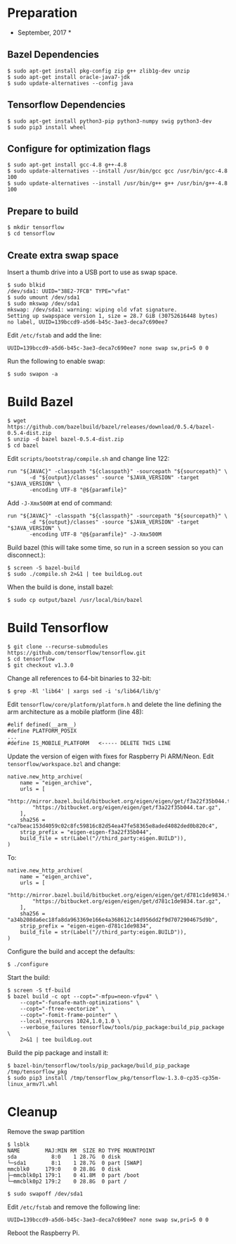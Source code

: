 # Preparation

* September, 2017 *

## Bazel Dependencies

```
$ sudo apt-get install pkg-config zip g++ zlib1g-dev unzip
$ sudo apt-get install oracle-java7-jdk
$ sudo update-alternatives --config java
```

## Tensorflow Dependencies
```
$ sudo apt-get install python3-pip python3-numpy swig python3-dev
$ sudo pip3 install wheel
```

## Configure for optimization flags
```
$ sudo apt-get install gcc-4.8 g++-4.8
$ sudo update-alternatives --install /usr/bin/gcc gcc /usr/bin/gcc-4.8 100
$ sudo update-alternatives --install /usr/bin/g++ g++ /usr/bin/g++-4.8 100
```

## Prepare to build

```
$ mkdir tensorflow
$ cd tensorflow
```

## Create extra swap space

Insert a thumb drive into a USB port to use as swap space.
```
$ sudo blkid
/dev/sda1: UUID="38E2-7FCB" TYPE="vfat"
$ sudo umount /dev/sda1
$ sudo mkswap /dev/sda1
mkswap: /dev/sda1: warning: wiping old vfat signature.
Setting up swapspace version 1, size = 28.7 GiB (30752616448 bytes)
no label, UUID=139bccd9-a5d6-b45c-3ae3-deca7c690ee7
```

Edit `/etc/fstab` and add the line:
```
UUID=139bccd9-a5d6-b45c-3ae3-deca7c690ee7 none swap sw,pri=5 0 0
```

Run the following to enable swap:
```
$ sudo swapon -a
```

# Build Bazel
```
$ wget https://github.com/bazelbuild/bazel/releases/download/0.5.4/bazel-0.5.4-dist.zip
$ unzip -d bazel bazel-0.5.4-dist.zip
$ cd bazel
```

Edit `scripts/bootstrap/compile.sh` and change line 122:
```
run "${JAVAC}" -classpath "${classpath}" -sourcepath "${sourcepath}" \
       -d "${output}/classes" -source "$JAVA_VERSION" -target "$JAVA_VERSION" \
       -encoding UTF-8 "@${paramfile}"
```
Add `-J-Xmx500M` at end of command:
```
run "${JAVAC}" -classpath "${classpath}" -sourcepath "${sourcepath}" \
       -d "${output}/classes" -source "$JAVA_VERSION" -target "$JAVA_VERSION" \
       -encoding UTF-8 "@${paramfile}" -J-Xmx500M
```

Build bazel (this will take some time, so run in a screen session so you can disconnect.):
```
$ screen -S bazel-build
$ sudo ./compile.sh 2>&1 | tee buildLog.out
```
When the build is done, install bazel:
```
$ sudo cp output/bazel /usr/local/bin/bazel
```

# Build Tensorflow
```
$ git clone --recurse-submodules https://github.com/tensorflow/tensorflow.git
$ cd tensorflow
$ git checkout v1.3.0
```

Change all references to 64-bit binaries to 32-bit:
```
$ grep -Rl 'lib64' | xargs sed -i 's/lib64/lib/g'
```
Edit `tensorflow/core/platform/platform.h` and delete the line defining the arm architecture as a mobile platform (line 48):
```
#elif defined(__arm__)
#define PLATFORM_POSIX
...
#define IS_MOBILE_PLATFORM   <----- DELETE THIS LINE
```
Update the version of eigen with fixes for Raspberry Pi ARM/Neon. Edit `tensorflow/workspace.bzl` and change:
```
native.new_http_archive(
    name = "eigen_archive",
    urls = [
        "http://mirror.bazel.build/bitbucket.org/eigen/eigen/get/f3a22f35b044.tar.gz",
        "https://bitbucket.org/eigen/eigen/get/f3a22f35b044.tar.gz",
    ],
    sha256 = "ca7beac153d4059c02c8fc59816c82d54ea47fe58365e8aded4082ded0b820c4",
    strip_prefix = "eigen-eigen-f3a22f35b044",
    build_file = str(Label("//third_party:eigen.BUILD")),
)
```
To:
```
native.new_http_archive(
    name = "eigen_archive",
    urls = [
        "http://mirror.bazel.build/bitbucket.org/eigen/eigen/get/d781c1de9834.tar.gz",
        "https://bitbucket.org/eigen/eigen/get/d781c1de9834.tar.gz",
    ],
    sha256 = "a34b208da6ec18fa8da963369e166e4a368612c14d956dd2f9d7072904675d9b",
    strip_prefix = "eigen-eigen-d781c1de9834",
    build_file = str(Label("//third_party:eigen.BUILD")),
)
```

Configure the build and accept the defaults:
```
$ ./configure
```

Start the build:
```
$ screen -S tf-build
$ bazel build -c opt --copt="-mfpu=neon-vfpv4" \
    --copt="-funsafe-math-optimizations" \
    --copt="-ftree-vectorize" \
    --copt="-fomit-frame-pointer" \
    --local_resources 1024,1.0,1.0 \
    --verbose_failures tensorflow/tools/pip_package:build_pip_package \
    2>&1 | tee buildLog.out

```

Build the pip package and install it:
```
$ bazel-bin/tensorflow/tools/pip_package/build_pip_package /tmp/tensorflow_pkg
$ sudo pip3 install /tmp/tensorflow_pkg/tensorflow-1.3.0-cp35-cp35m-linux_armv7l.whl
```

# Cleanup

Remove the swap partition
```
$ lsblk
NAME        MAJ:MIN RM  SIZE RO TYPE MOUNTPOINT
sda           8:0    1 28.7G  0 disk
└─sda1        8:1    1 28.7G  0 part [SWAP]
mmcblk0     179:0    0 28.8G  0 disk
├─mmcblk0p1 179:1    0 41.8M  0 part /boot
└─mmcblk0p2 179:2    0 28.8G  0 part /

$ sudo swapoff /dev/sda1
```

Edit `/etc/fstab` and remove the following line:
```
UUID=139bccd9-a5d6-b45c-3ae3-deca7c690ee7 none swap sw,pri=5 0 0
```
Reboot the Raspberry Pi.
